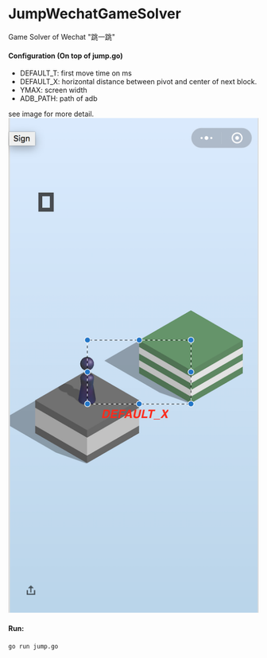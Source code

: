 # JumpWechatGameSolver
Game Solver of Wechat "跳一跳"

#### Configuration (On top of jump.go)
* DEFAULT_T: first move time on ms
* DEFAULT_X: horizontal distance between pivot and center of next block.
* YMAX: screen width
* ADB_PATH: path of adb

see image for more detail.
![demo](demo.png)

#### Run:

```shell
go run jump.go
```
